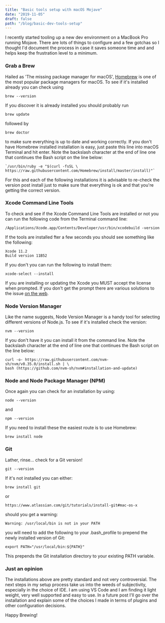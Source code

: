 ```yaml
---
title: "Basic tools setup with macOS Mojave"
date: "2019-11-05"
draft: false
path: "/blog/basic-dev-tools-setup"
---
```


I recently started tooling up a new dev environment on a MacBook Pro running Mojave. There are lots of things to configure and a few gotchas so I thought I'd document the process in case it saves someone time and and helps keep the frustration level to a minimum. 

### Grab a Brew

Hailed as 'The missing package manager for macOS', [Homebrew](https://brew.sh/) is one of the most popular package managers for macOS. To see if it's installed already you can check using

```
brew --version
```

If you discover it is already installed you should probably run 

```
brew update
```

followed by

```
brew doctor
```

to  make sure everything is up to date and working correctly. If you don't have Homebrew installed installation is easy, just paste this line into macOS Terminal and hit enter. Note the backslash character at the end of line one that  continues the Bash script on the line below:

```
`/usr/bin/ruby -e "$(curl -fsSL \ https://raw.githubusercontent.com/Homebrew/install/master/install)"`
```

For this and each of the following installations it is advisable to re-check the version post install just to make sure that everything is ok and that you're getting the correct version.

### Xcode Command Line Tools

To check and see if the Xcode Command Line Tools are installed or not you can run the following code from the Terminal command line:

```
/Applications/Xcode.app/Contents/Developer/usr/bin/xcodebuild -version
```

If the tools are installed fter a few seconds you should see something like the following:

```
Xcode 11.2
Build version 11B52
```

If you don't you can run the following to install them:

```
xcode-select --install
```

If you are installing or updating the Xcode you MUST accept the license when prompted. If you don't get the prompt there are various solutions to the issue [on the web](https://www.google.com/search?rlz=1C5CHFA_enCA720CA720&biw=1440&bih=798&ei=dBbCXZ2fDcmm0wT8jYqACQ&q=xcode+command+line+tools+accept+license&oq=accept+license+xcode+command+line+tools&gs_l=psy-ab.1.0.0i8i30.2619.8201..9351...1.3..0.325.3654.0j3j11j1......0....1..gws-wiz.......0i71j0i8i7i30.3Ya40cJi6aM).

### Node Version Manager

Like the name suggests, Node Version Manager is a handy tool for selecting different versions of Node.js. To see if it's installed check the version:

```
nvm --version
```

If you don't have it you can install it from the command line. Note the backslash character at the end of line one that  continues the Bash script on the line below:

```
curl -o- https://raw.githubusercontent.com/nvm-sh/nvm/v0.35.0/install.sh | \
bash (https://github.com/nvm-sh/nvm#installation-and-update)
```

### Node and Node Package Manager (NPM)

Once again you can check for an installation by using:

```
node --version
```

and 

```
npm --version
```

If you need to install these the easiest route is to use Homebrew:

```
brew install node
```

### Git

Lather, rinse... check for a Git version!

```
git --version
```

If it's not installed you can either:

````
brew install git
````

or

```
https://www.atlassian.com/git/tutorials/install-git#mac-os-x
```

should you get a warning:

```
Warning: /usr/local/bin is not in your PATH
```

you will need to add the following to your .bash_profile to prepend the newly installed version of Git:

```
export PATH="/usr/local/bin:${PATH}"
```

This prepends the Git installation directory to your existing PATH variable.

### Just an opinion

The installations above are pretty standard and not very controversial. The next steps in my setup process take us into the weeds of subjectivity, especially in the choice of IDE. I am using VS Code and I am finding it light weight, very well supported and easy to use. In a future post I'll go over the installation and explain some of the choices I made in terms of plugins and other configuration decisions.

Happy Brewing!

